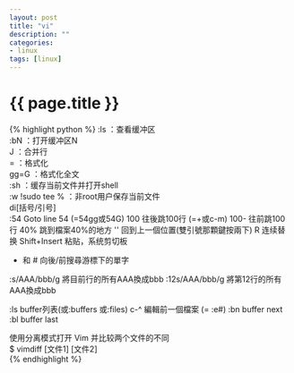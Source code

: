 ```yaml
---
layout: post
title: "vi"
description: ""
categories: 
- linux
tags: [linux]
---
```

{{ page.title }}
================

{% highlight python %}
:ls ：查看缓冲区   
:bN ：打开缓冲区N   
J ：合并行   
= ：格式化   
gg=G ：格式化全文   
:sh ：缓存当前文件并打开shell   
:w !sudo tee % ：非root用户保存当前文件   
di[括号/引号]   
:54         Goto line 54 (=54gg或54G)
100  往後跳100行 (=+或c-m)
100-        往前跳100行
40%         跳到檔案40%的地方
''          回到上一個位置(雙引號那顆鍵按兩下)
R 连续替换
Shift+Insert 粘贴，系统剪切板
* 和 #    向後/前搜尋游標下的單字

:s/AAA/bbb/g    將目前行的所有AAA換成bbb
:12s/AAA/bbb/g  將第12行的所有AAA換成bbb

:ls         buffer列表(或:buffers 或:files)
c-^         編輯前一個檔案 (= :e#)
:bn         buffer next
:bl         buffer last

使用分离模式打开 Vim 并比较两个文件的不同   
$ vimdiff [文件1] [文件2]    
{% endhighlight %}
